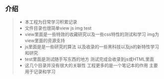 ## 介绍
> * 本工程为日常学习积累记录
> * 文件目录也很简单view js img test
> * view里面是一些特效的收藏研究以及一些css特性的测试和学习 img为view里面的资源支持
> * js里面是是一些研究的算法 以及收录的一些黑科技以及js的新特性学习和研究
> * test里面是测试随手写东西的地方 测试完成会收录到js或HTML里面
> * 这几个目录并没有很大的关联性 工程更多的是一个笔记本的作用  主要用于记录和学习
